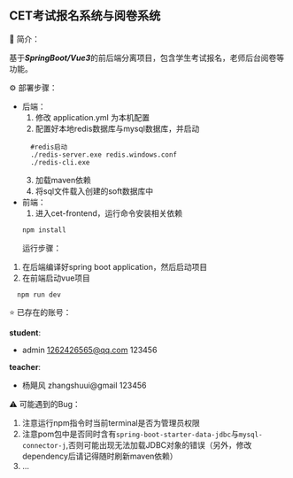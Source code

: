 ## CET考试报名系统与阅卷系统

:book: 简介：

基于***SpringBoot/Vue3***的前后端分离项目，包含学生考试报名，老师后台阅卷等功能。


:gear: 部署步骤：
- 后端：
  1. 修改 application.yml 为本机配置
  2. 配置好本地redis数据库与mysql数据库，并启动
  ```shell
    #redis启动
    ./redis-server.exe redis.windows.conf
    ./redis-cli.exe 
  ```
  3. 加载maven依赖
  4. 将sql文件载入创建的soft数据库中
- 前端：
  1. 进入cet-frontend，运行命令安装相关依赖
  ```sh
  npm install
  ```
  运行步骤：
1. 在后端编译好spring boot application，然后启动项目
2. 在前端启动vue项目
```shell
  npm run dev
```

⭐ 已存在的账号：

**student**:
- admin 1262426565@qq.com 123456

**teacher**:
- 杨飓风 zhangshuui@gmail 123456

⚠️ 可能遇到的Bug：
1. 注意运行npm指令时当前terminal是否为管理员权限
2. 注意pom包中是否同时含有`spring-boot-starter-data-jdbc`与`mysql-connector-j`,否则可能出现无法加载JDBC对象的错误（另外，修改dependency后请记得随时刷新maven依赖）
3. ...

